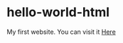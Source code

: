 # hello-world-html
My first website. You can visit it <a href="https://hello-world-html.herokuapp.com/"> Here </a>
